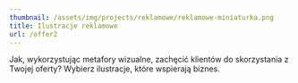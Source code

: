 ```yaml
---
thumbnail: /assets/img/projects/reklamowe/reklamowe-miniaturka.png
title: Ilustracje reklamowe
url: /offer2
---
```



Jak, wykorzystując metafory wizualne, zachęcić klientów do skorzystania z Twojej oferty? Wybierz ilustracje, które wspierają biznes.
